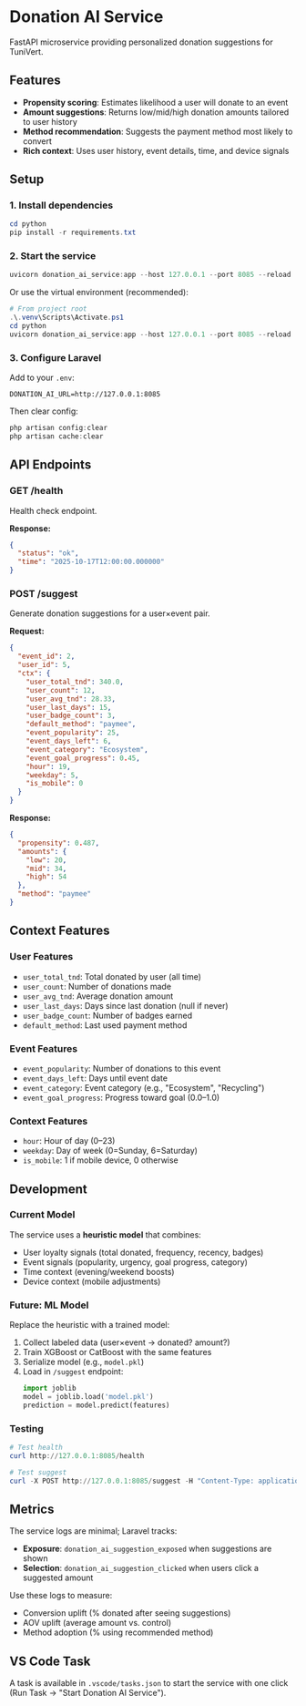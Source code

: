 # Donation AI Service

FastAPI microservice providing personalized donation suggestions for TuniVert.

## Features
- **Propensity scoring**: Estimates likelihood a user will donate to an event
- **Amount suggestions**: Returns low/mid/high donation amounts tailored to user history
- **Method recommendation**: Suggests the payment method most likely to convert
- **Rich context**: Uses user history, event details, time, and device signals

## Setup

### 1. Install dependencies
```powershell
cd python
pip install -r requirements.txt
```

### 2. Start the service
```powershell
uvicorn donation_ai_service:app --host 127.0.0.1 --port 8085 --reload
```

Or use the virtual environment (recommended):
```powershell
# From project root
.\.venv\Scripts\Activate.ps1
cd python
uvicorn donation_ai_service:app --host 127.0.0.1 --port 8085 --reload
```

### 3. Configure Laravel
Add to your `.env`:
```
DONATION_AI_URL=http://127.0.0.1:8085
```

Then clear config:
```powershell
php artisan config:clear
php artisan cache:clear
```

## API Endpoints

### GET /health
Health check endpoint.

**Response:**
```json
{
  "status": "ok",
  "time": "2025-10-17T12:00:00.000000"
}
```

### POST /suggest
Generate donation suggestions for a user×event pair.

**Request:**
```json
{
  "event_id": 2,
  "user_id": 5,
  "ctx": {
    "user_total_tnd": 340.0,
    "user_count": 12,
    "user_avg_tnd": 28.33,
    "user_last_days": 15,
    "user_badge_count": 3,
    "default_method": "paymee",
    "event_popularity": 25,
    "event_days_left": 6,
    "event_category": "Ecosystem",
    "event_goal_progress": 0.45,
    "hour": 19,
    "weekday": 5,
    "is_mobile": 0
  }
}
```

**Response:**
```json
{
  "propensity": 0.487,
  "amounts": {
    "low": 20,
    "mid": 34,
    "high": 54
  },
  "method": "paymee"
}
```

## Context Features

### User Features
- `user_total_tnd`: Total donated by user (all time)
- `user_count`: Number of donations made
- `user_avg_tnd`: Average donation amount
- `user_last_days`: Days since last donation (null if never)
- `user_badge_count`: Number of badges earned
- `default_method`: Last used payment method

### Event Features
- `event_popularity`: Number of donations to this event
- `event_days_left`: Days until event date
- `event_category`: Event category (e.g., "Ecosystem", "Recycling")
- `event_goal_progress`: Progress toward goal (0.0–1.0)

### Context Features
- `hour`: Hour of day (0–23)
- `weekday`: Day of week (0=Sunday, 6=Saturday)
- `is_mobile`: 1 if mobile device, 0 otherwise

## Development

### Current Model
The service uses a **heuristic model** that combines:
- User loyalty signals (total donated, frequency, recency, badges)
- Event signals (popularity, urgency, goal progress, category)
- Time context (evening/weekend boosts)
- Device context (mobile adjustments)

### Future: ML Model
Replace the heuristic with a trained model:
1. Collect labeled data (user×event → donated? amount?)
2. Train XGBoost or CatBoost with the same features
3. Serialize model (e.g., `model.pkl`)
4. Load in `/suggest` endpoint:
   ```python
   import joblib
   model = joblib.load('model.pkl')
   prediction = model.predict(features)
   ```

### Testing
```powershell
# Test health
curl http://127.0.0.1:8085/health

# Test suggest
curl -X POST http://127.0.0.1:8085/suggest -H "Content-Type: application/json" -d '{"event_id":2,"user_id":1,"ctx":{"user_total_tnd":340,"event_popularity":25,"event_days_left":6}}'
```

## Metrics
The service logs are minimal; Laravel tracks:
- **Exposure**: `donation_ai_suggestion_exposed` when suggestions are shown
- **Selection**: `donation_ai_suggestion_clicked` when users click a suggested amount

Use these logs to measure:
- Conversion uplift (% donated after seeing suggestions)
- AOV uplift (average amount vs. control)
- Method adoption (% using recommended method)

## VS Code Task
A task is available in `.vscode/tasks.json` to start the service with one click (Run Task → "Start Donation AI Service").
